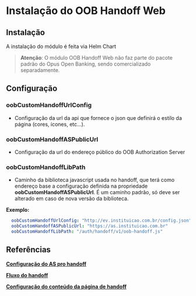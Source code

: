 # Instalação do OOB Handoff Web

## Instalação

A instalação do módulo é feita via Helm Chart

> **Atenção**: O módulo OOB Handoff Web não faz parte do pacote padrão do Opus
> Open Banking, sendo comercializado separadamente.

## Configuração

### oobCustomHandoffUrlConfig

- Configuração da url da api que fornece o json que definirá
o estilo da página (cores, ícones, etc...).

### oobCustomHandoffASPublicUrl

- Configuração da url do endereço público do OOB Authorization Server

### oobCustomHandoffLibPath

- Caminho da biblioteca javascript usada no handoff, que terá como endereço
base a configuração definida na propriedade **oobCustomHandoffASPublicUrl**.
É um caminho padrão, só deve ser alterado em caso de nova versão da
biblioteca.

**Exemplo:**

```yaml
  oobCustomHandoffUrlConfig: "http://ev.instituicao.com.br/config.json"
  oobCustomHandoffASPublicUrl: "https://as.instituicao.com.br"
  oobCustomHandoffLibPath: "/auth/handoff/v1/oob-handoff.js"
```

## Referências

**[Configuração do AS pro handoff](../oob-authorization-server/readme.md#HANDOFF\_RESOURCE\_URL)**

**[Fluxo do handoff](../../consentimento/app2as-handoff/readme.md)**

**[Configuração do conteúdo da página de handoff](../../consentimento/app2as-handoff/custom-handoff-config/readme.md)**
